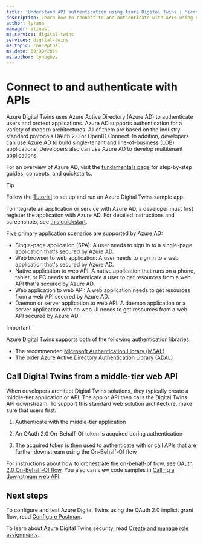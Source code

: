 ```yaml
---
title: 'Understand API authentication using Azure Digital Twins | Microsoft Docs'
description: Learn how to connect to and authenticate with APIs using Azure Digital Twins.
author: lyrana
manager: alinast
ms.service: digital-twins
services: digital-twins
ms.topic: conceptual
ms.date: 09/30/2019
ms.author: lyhughes
---
```


# Connect to and authenticate with APIs

Azure Digital Twins uses Azure Active Directory (Azure AD) to authenticate users and protect applications. Azure AD supports authentication for a variety of modern architectures. All of them are based on the industry-standard protocols OAuth 2.0 or OpenID Connect. In addition, developers can use Azure AD to build  single-tenant and line-of-business (LOB) applications. Developers also can use Azure AD to develop multitenant applications.

For an overview of Azure AD, visit the [fundamentals page](https://docs.microsoft.com/azure/active-directory/fundamentals/) for step-by-step guides, concepts, and quickstarts.

> [!TIP]
> Follow the [Tutorial](tutorial-facilities-setup.md) to set up and run an Azure Digital Twins sample app.

To integrate an application or service with Azure AD, a developer must first register the application with Azure AD. For detailed instructions and screenshots, see [this quickstart](../active-directory/develop/quickstart-register-app.md).

[Five primary application scenarios](../active-directory/develop/v2-app-types.md) are supported by Azure AD:

* Single-page application (SPA): A user needs to sign in to a single-page application that's secured by Azure AD.
* Web browser to web application: A user needs to sign in to a web application that's secured by Azure AD.
* Native application to web API: A native application that runs on a phone, tablet, or PC needs to authenticate a user to get resources from a web API that's secured by Azure AD.
* Web application to web API: A web application needs to get resources from a web API secured by Azure AD.
* Daemon or server application to web API: A daemon application or a server application with no web UI needs to get resources from a web API secured by Azure AD.

> [!IMPORTANT]
> Azure Digital Twins supports both of the following authentication libraries:
> * The recommended [Microsoft Authentication Library (MSAL)](https://docs.microsoft.com/azure/active-directory/develop/msal-overview)
> * The older [Azure Active Directory Authentication Library (ADAL)](https://docs.microsoft.com/azure/active-directory/develop/active-directory-authentication-libraries)

## Call Digital Twins from a middle-tier web API

When developers architect Digital Twins solutions, they typically create a middle-tier application or API. The app or API then calls the Digital Twins API downstream. To support this standard web solution architecture, make sure that users first:

1. Authenticate with the middle-tier application

1. An OAuth 2.0 On-Behalf-Of token is acquired during authentication

1. The acquired token is then used to authenticate with or call APIs that are further downstream using the On-Behalf-Of flow

For instructions about how to orchestrate the on-behalf-of flow, see [OAuth 2.0 On-Behalf-Of flow](https://docs.microsoft.com/azure/active-directory/develop/v2-oauth2-on-behalf-of-flow). You also can view code samples in [Calling a downstream web API](https://azure.microsoft.com/resources/samples/active-directory-dotnet-webapi-onbehalfof/).

## Next steps

To configure and test Azure Digital Twins using the OAuth 2.0 implicit grant flow, read [Configure Postman](./how-to-configure-postman.md).

To learn about Azure Digital Twins security, read [Create and manage role assignments](./security-create-manage-role-assignments.md).